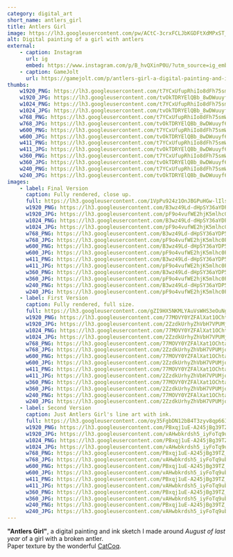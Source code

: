 ```yaml
---
category: digital_art
short_name: antlers_girl
title: Antlers Girl
image: https://lh3.googleusercontent.com/pw/ACtC-3crxFCLJbKGDFtXdMPxST_f5nYHDETl13dEwIxg90_lt8oJsbwtRWQphwnnA3mhRGX3q3rtNSkdkK3IrbYvrA5NAmkqlkzbZ2m902PkxJ7lgLIbLpBcYuzbSwHH2vLBrhGGv0oyGRBFVSahCAFEPTwB=w1200-h630-no?authuser=0
alt: Digital painting of a girl with antlers
external:
    - caption: Instagram
      url: ig
      embed: https://www.instagram.com/p/B_hvQXinP0U/?utm_source=ig_embed&amp;utm_campaign=loading
    - caption: GameJolt
      url: https://gamejolt.com/p/antlers-girl-a-digital-painting-and-ink-sketch-i-made-around-huipkhc8
thumbs:
    w1920_PNG: https://lh3.googleusercontent.com/t7YCxUfupRhiIo8dFh75smWG9hppPdMG9o02DgnFup2rF0VDq6QuMjAqWSNwJnGMiGMhN1ZVa9zc5xz1glU2enRFwsWK1hILMMDljXesEefUWMqMAE4Qj8PXP4NrXTH_FL7rdJOyBA=w2400
    w1920_JPG: https://lh3.googleusercontent.com/tvOkTDRYElQBb_8wDWuuyf6fzAgD7_UYHhEAQ8SNqLN6xRKG021BerLlLYkGaVBngKyyV79ZEji5wg0T4YPzc2T2NkzKUFyHA5A-dwdBJ6fMs9auBdxMe5ksu15ksDt0YxZloh4i8A=w2400
    w1024_PNG: https://lh3.googleusercontent.com/t7YCxUfupRhiIo8dFh75smWG9hppPdMG9o02DgnFup2rF0VDq6QuMjAqWSNwJnGMiGMhN1ZVa9zc5xz1glU2enRFwsWK1hILMMDljXesEefUWMqMAE4Qj8PXP4NrXTH_FL7rdJOyBA=w284
    w1024_JPG: https://lh3.googleusercontent.com/tvOkTDRYElQBb_8wDWuuyf6fzAgD7_UYHhEAQ8SNqLN6xRKG021BerLlLYkGaVBngKyyV79ZEji5wg0T4YPzc2T2NkzKUFyHA5A-dwdBJ6fMs9auBdxMe5ksu15ksDt0YxZloh4i8A=w284
    w768_PNG: https://lh3.googleusercontent.com/t7YCxUfupRhiIo8dFh75smWG9hppPdMG9o02DgnFup2rF0VDq6QuMjAqWSNwJnGMiGMhN1ZVa9zc5xz1glU2enRFwsWK1hILMMDljXesEefUWMqMAE4Qj8PXP4NrXTH_FL7rdJOyBA=w213
    w768_JPG: https://lh3.googleusercontent.com/tvOkTDRYElQBb_8wDWuuyf6fzAgD7_UYHhEAQ8SNqLN6xRKG021BerLlLYkGaVBngKyyV79ZEji5wg0T4YPzc2T2NkzKUFyHA5A-dwdBJ6fMs9auBdxMe5ksu15ksDt0YxZloh4i8A=w213
    w600_PNG: https://lh3.googleusercontent.com/t7YCxUfupRhiIo8dFh75smWG9hppPdMG9o02DgnFup2rF0VDq6QuMjAqWSNwJnGMiGMhN1ZVa9zc5xz1glU2enRFwsWK1hILMMDljXesEefUWMqMAE4Qj8PXP4NrXTH_FL7rdJOyBA=w166
    w600_JPG: https://lh3.googleusercontent.com/tvOkTDRYElQBb_8wDWuuyf6fzAgD7_UYHhEAQ8SNqLN6xRKG021BerLlLYkGaVBngKyyV79ZEji5wg0T4YPzc2T2NkzKUFyHA5A-dwdBJ6fMs9auBdxMe5ksu15ksDt0YxZloh4i8A=w166
    w411_PNG: https://lh3.googleusercontent.com/t7YCxUfupRhiIo8dFh75smWG9hppPdMG9o02DgnFup2rF0VDq6QuMjAqWSNwJnGMiGMhN1ZVa9zc5xz1glU2enRFwsWK1hILMMDljXesEefUWMqMAE4Qj8PXP4NrXTH_FL7rdJOyBA=w114
    w411_JPG: https://lh3.googleusercontent.com/tvOkTDRYElQBb_8wDWuuyf6fzAgD7_UYHhEAQ8SNqLN6xRKG021BerLlLYkGaVBngKyyV79ZEji5wg0T4YPzc2T2NkzKUFyHA5A-dwdBJ6fMs9auBdxMe5ksu15ksDt0YxZloh4i8A=w114
    w360_PNG: https://lh3.googleusercontent.com/t7YCxUfupRhiIo8dFh75smWG9hppPdMG9o02DgnFup2rF0VDq6QuMjAqWSNwJnGMiGMhN1ZVa9zc5xz1glU2enRFwsWK1hILMMDljXesEefUWMqMAE4Qj8PXP4NrXTH_FL7rdJOyBA=w100
    w360_JPG: https://lh3.googleusercontent.com/tvOkTDRYElQBb_8wDWuuyf6fzAgD7_UYHhEAQ8SNqLN6xRKG021BerLlLYkGaVBngKyyV79ZEji5wg0T4YPzc2T2NkzKUFyHA5A-dwdBJ6fMs9auBdxMe5ksu15ksDt0YxZloh4i8A=w100
    w240_PNG: https://lh3.googleusercontent.com/t7YCxUfupRhiIo8dFh75smWG9hppPdMG9o02DgnFup2rF0VDq6QuMjAqWSNwJnGMiGMhN1ZVa9zc5xz1glU2enRFwsWK1hILMMDljXesEefUWMqMAE4Qj8PXP4NrXTH_FL7rdJOyBA=w66
    w240_JPG: https://lh3.googleusercontent.com/tvOkTDRYElQBb_8wDWuuyf6fzAgD7_UYHhEAQ8SNqLN6xRKG021BerLlLYkGaVBngKyyV79ZEji5wg0T4YPzc2T2NkzKUFyHA5A-dwdBJ6fMs9auBdxMe5ksu15ksDt0YxZloh4i8A=w66
images:
    - label: Final Version
      caption: Fully rendered, close up.
      full: https://lh3.googleusercontent.com/1VpPu924z1OnJBGPuHGw-lIlsZQjY-dCHni1TgipzCcqAPGjNucjVapCAIcm03-Ne5qknJDtsOOh7MzMuWlpRU21n0C1uj6QHm9j-OATxLrDvuc3KC1_Jg_j9A-SOiZRfkggcyknQw=w2400
      w1920_PNG: https://lh3.googleusercontent.com/B3wz49Ld-dHpSY36aYDP5mAWLdIe17WSL6NqjJ2A9Kk2Iy0SwuzXHyAXf1YDACnVpXoDoYgAWsm3BGNmkIxeR3twCCuDOpkjp0xShBqSVmzarWVNfbsw1cbPONnJfaZd4GHh1DHUmA=w2400
      w1920_JPG: https://lh3.googleusercontent.com/pF9o4vufWE2hjK5mlhc0Pi8stlFP48xcugANRTWSx1xoe3dNHDsHJb0q7peiapF5XrEGP3Jp_-rPRP0tNnlsKrWuo4TJXtzi0qhi6R62-lH0P0xCt-KHX7MV5KISslxyBDe2wxptqw=w2400
      w1024_PNG: https://lh3.googleusercontent.com/B3wz49Ld-dHpSY36aYDP5mAWLdIe17WSL6NqjJ2A9Kk2Iy0SwuzXHyAXf1YDACnVpXoDoYgAWsm3BGNmkIxeR3twCCuDOpkjp0xShBqSVmzarWVNfbsw1cbPONnJfaZd4GHh1DHUmA=w711
      w1024_JPG: https://lh3.googleusercontent.com/pF9o4vufWE2hjK5mlhc0Pi8stlFP48xcugANRTWSx1xoe3dNHDsHJb0q7peiapF5XrEGP3Jp_-rPRP0tNnlsKrWuo4TJXtzi0qhi6R62-lH0P0xCt-KHX7MV5KISslxyBDe2wxptqw=w711
      w768_PNG: https://lh3.googleusercontent.com/B3wz49Ld-dHpSY36aYDP5mAWLdIe17WSL6NqjJ2A9Kk2Iy0SwuzXHyAXf1YDACnVpXoDoYgAWsm3BGNmkIxeR3twCCuDOpkjp0xShBqSVmzarWVNfbsw1cbPONnJfaZd4GHh1DHUmA=w533
      w768_JPG: https://lh3.googleusercontent.com/pF9o4vufWE2hjK5mlhc0Pi8stlFP48xcugANRTWSx1xoe3dNHDsHJb0q7peiapF5XrEGP3Jp_-rPRP0tNnlsKrWuo4TJXtzi0qhi6R62-lH0P0xCt-KHX7MV5KISslxyBDe2wxptqw=w533
      w600_PNG: https://lh3.googleusercontent.com/B3wz49Ld-dHpSY36aYDP5mAWLdIe17WSL6NqjJ2A9Kk2Iy0SwuzXHyAXf1YDACnVpXoDoYgAWsm3BGNmkIxeR3twCCuDOpkjp0xShBqSVmzarWVNfbsw1cbPONnJfaZd4GHh1DHUmA=w416
      w600_JPG: https://lh3.googleusercontent.com/pF9o4vufWE2hjK5mlhc0Pi8stlFP48xcugANRTWSx1xoe3dNHDsHJb0q7peiapF5XrEGP3Jp_-rPRP0tNnlsKrWuo4TJXtzi0qhi6R62-lH0P0xCt-KHX7MV5KISslxyBDe2wxptqw=w416
      w411_PNG: https://lh3.googleusercontent.com/B3wz49Ld-dHpSY36aYDP5mAWLdIe17WSL6NqjJ2A9Kk2Iy0SwuzXHyAXf1YDACnVpXoDoYgAWsm3BGNmkIxeR3twCCuDOpkjp0xShBqSVmzarWVNfbsw1cbPONnJfaZd4GHh1DHUmA=w285
      w411_JPG: https://lh3.googleusercontent.com/pF9o4vufWE2hjK5mlhc0Pi8stlFP48xcugANRTWSx1xoe3dNHDsHJb0q7peiapF5XrEGP3Jp_-rPRP0tNnlsKrWuo4TJXtzi0qhi6R62-lH0P0xCt-KHX7MV5KISslxyBDe2wxptqw=w285
      w360_PNG: https://lh3.googleusercontent.com/B3wz49Ld-dHpSY36aYDP5mAWLdIe17WSL6NqjJ2A9Kk2Iy0SwuzXHyAXf1YDACnVpXoDoYgAWsm3BGNmkIxeR3twCCuDOpkjp0xShBqSVmzarWVNfbsw1cbPONnJfaZd4GHh1DHUmA=w250
      w360_JPG: https://lh3.googleusercontent.com/pF9o4vufWE2hjK5mlhc0Pi8stlFP48xcugANRTWSx1xoe3dNHDsHJb0q7peiapF5XrEGP3Jp_-rPRP0tNnlsKrWuo4TJXtzi0qhi6R62-lH0P0xCt-KHX7MV5KISslxyBDe2wxptqw=w250
      w240_PNG: https://lh3.googleusercontent.com/B3wz49Ld-dHpSY36aYDP5mAWLdIe17WSL6NqjJ2A9Kk2Iy0SwuzXHyAXf1YDACnVpXoDoYgAWsm3BGNmkIxeR3twCCuDOpkjp0xShBqSVmzarWVNfbsw1cbPONnJfaZd4GHh1DHUmA=w166
      w240_JPG: https://lh3.googleusercontent.com/pF9o4vufWE2hjK5mlhc0Pi8stlFP48xcugANRTWSx1xoe3dNHDsHJb0q7peiapF5XrEGP3Jp_-rPRP0tNnlsKrWuo4TJXtzi0qhi6R62-lH0P0xCt-KHX7MV5KISslxyBDe2wxptqw=w166
    - label: First Version
      caption: Fully rendered, full size.
      full: https://lh3.googleusercontent.com/gZI9HX5NKMLYAuVsWHS3eOuNgfOutzaKEs7WWqAAcCub-4enx9HKwCrAlSgqv1OlXuRM6gRGHUzAKW0X7ZTJwJ_Hb8wnID6pBsW6wawpNSVcxupYqDvuGIeXOXHBMZqbBRGGJFAtAQ=w2400
      w1920_PNG: https://lh3.googleusercontent.com/77MOVY0YZFAlXat1OChtacF6QiHvcz0je9oSWVOBK6sRYRJVdK4r6zeiCH9i7jGTViciFbhIhDobWAX20zAFnK_yJkBbWUssqq8P5qmnYkdmGnx2LS_oyiYjv6g5Me4esPRSTKSHKg=w2400
      w1920_JPG: https://lh3.googleusercontent.com/2ZzdkUrhyZhVbH7VPUMjqCBZls4PucIXB1DuskshyNp1x770aoKs7ZBjYgOKRRb4x_rJGftWbdXqyj99Fe-8Ys0rscNx3AXWJ-kTRLgiDEegp3s0Ktiewox6hJMSI6gUpnQRY4EyeA=w2400
      w1024_PNG: https://lh3.googleusercontent.com/77MOVY0YZFAlXat1OChtacF6QiHvcz0je9oSWVOBK6sRYRJVdK4r6zeiCH9i7jGTViciFbhIhDobWAX20zAFnK_yJkBbWUssqq8P5qmnYkdmGnx2LS_oyiYjv6g5Me4esPRSTKSHKg=w711
      w1024_JPG: https://lh3.googleusercontent.com/2ZzdkUrhyZhVbH7VPUMjqCBZls4PucIXB1DuskshyNp1x770aoKs7ZBjYgOKRRb4x_rJGftWbdXqyj99Fe-8Ys0rscNx3AXWJ-kTRLgiDEegp3s0Ktiewox6hJMSI6gUpnQRY4EyeA=w711
      w768_PNG: https://lh3.googleusercontent.com/77MOVY0YZFAlXat1OChtacF6QiHvcz0je9oSWVOBK6sRYRJVdK4r6zeiCH9i7jGTViciFbhIhDobWAX20zAFnK_yJkBbWUssqq8P5qmnYkdmGnx2LS_oyiYjv6g5Me4esPRSTKSHKg=w533
      w768_JPG: https://lh3.googleusercontent.com/2ZzdkUrhyZhVbH7VPUMjqCBZls4PucIXB1DuskshyNp1x770aoKs7ZBjYgOKRRb4x_rJGftWbdXqyj99Fe-8Ys0rscNx3AXWJ-kTRLgiDEegp3s0Ktiewox6hJMSI6gUpnQRY4EyeA=w533
      w600_PNG: https://lh3.googleusercontent.com/77MOVY0YZFAlXat1OChtacF6QiHvcz0je9oSWVOBK6sRYRJVdK4r6zeiCH9i7jGTViciFbhIhDobWAX20zAFnK_yJkBbWUssqq8P5qmnYkdmGnx2LS_oyiYjv6g5Me4esPRSTKSHKg=w416
      w600_JPG: https://lh3.googleusercontent.com/2ZzdkUrhyZhVbH7VPUMjqCBZls4PucIXB1DuskshyNp1x770aoKs7ZBjYgOKRRb4x_rJGftWbdXqyj99Fe-8Ys0rscNx3AXWJ-kTRLgiDEegp3s0Ktiewox6hJMSI6gUpnQRY4EyeA=w416
      w411_PNG: https://lh3.googleusercontent.com/77MOVY0YZFAlXat1OChtacF6QiHvcz0je9oSWVOBK6sRYRJVdK4r6zeiCH9i7jGTViciFbhIhDobWAX20zAFnK_yJkBbWUssqq8P5qmnYkdmGnx2LS_oyiYjv6g5Me4esPRSTKSHKg=w285
      w411_JPG: https://lh3.googleusercontent.com/2ZzdkUrhyZhVbH7VPUMjqCBZls4PucIXB1DuskshyNp1x770aoKs7ZBjYgOKRRb4x_rJGftWbdXqyj99Fe-8Ys0rscNx3AXWJ-kTRLgiDEegp3s0Ktiewox6hJMSI6gUpnQRY4EyeA=w285
      w360_PNG: https://lh3.googleusercontent.com/77MOVY0YZFAlXat1OChtacF6QiHvcz0je9oSWVOBK6sRYRJVdK4r6zeiCH9i7jGTViciFbhIhDobWAX20zAFnK_yJkBbWUssqq8P5qmnYkdmGnx2LS_oyiYjv6g5Me4esPRSTKSHKg=w250
      w360_JPG: https://lh3.googleusercontent.com/2ZzdkUrhyZhVbH7VPUMjqCBZls4PucIXB1DuskshyNp1x770aoKs7ZBjYgOKRRb4x_rJGftWbdXqyj99Fe-8Ys0rscNx3AXWJ-kTRLgiDEegp3s0Ktiewox6hJMSI6gUpnQRY4EyeA=w250
      w240_PNG: https://lh3.googleusercontent.com/77MOVY0YZFAlXat1OChtacF6QiHvcz0je9oSWVOBK6sRYRJVdK4r6zeiCH9i7jGTViciFbhIhDobWAX20zAFnK_yJkBbWUssqq8P5qmnYkdmGnx2LS_oyiYjv6g5Me4esPRSTKSHKg=w166
      w240_JPG: https://lh3.googleusercontent.com/2ZzdkUrhyZhVbH7VPUMjqCBZls4PucIXB1DuskshyNp1x770aoKs7ZBjYgOKRRb4x_rJGftWbdXqyj99Fe-8Ys0rscNx3AXWJ-kTRLgiDEegp3s0Ktiewox6hJMSI6gUpnQRY4EyeA=w166
    - label: Second Version
      caption: Just Antlers Girl's line art with ink.
      full: https://lh3.googleusercontent.com/oy35FgbDN12bB4T3zyv8qp66INc6_QaOjc0-LSdP-qGa38p4XsJvejXUBc6q0BfM8ewXMnZu74DZvdH9uepZ8qWsoGtArGNiBgJc3i4ZthKZPek163wWBB6sbVxbPM0rAjuESMD3yQ=w2400
      w1920_PNG: https://lh3.googleusercontent.com/PBxqj1uE-A245jBg39TZ_73fpXPkUh3bJXa3aBOdj687lWZC4au34QU26VkS3kY1gIEE6fJb7a90p9yB12FJTCHJ4djEnqficPP4Kj2gAFg9po2GcnoHMyo1-J_4qy6EqQMZ6TMGZw=w2400
      w1920_JPG: https://lh3.googleusercontent.com/vAHwbkrdsh5_iyFoTq9ubYMEcEA5f7nUnNf3WQJ8kM8M-rlN2SRPs5EK8Luy-uXu0meftPf89gNElxAAhgzlq1Lh1k0o4IRRmO7FPO9bOpXQbdG4765vWlQ_s0NlnWJ_xweEffQ2fg=w2400
      w1024_PNG: https://lh3.googleusercontent.com/PBxqj1uE-A245jBg39TZ_73fpXPkUh3bJXa3aBOdj687lWZC4au34QU26VkS3kY1gIEE6fJb7a90p9yB12FJTCHJ4djEnqficPP4Kj2gAFg9po2GcnoHMyo1-J_4qy6EqQMZ6TMGZw=w711
      w1024_JPG: https://lh3.googleusercontent.com/vAHwbkrdsh5_iyFoTq9ubYMEcEA5f7nUnNf3WQJ8kM8M-rlN2SRPs5EK8Luy-uXu0meftPf89gNElxAAhgzlq1Lh1k0o4IRRmO7FPO9bOpXQbdG4765vWlQ_s0NlnWJ_xweEffQ2fg=w711
      w768_PNG: https://lh3.googleusercontent.com/PBxqj1uE-A245jBg39TZ_73fpXPkUh3bJXa3aBOdj687lWZC4au34QU26VkS3kY1gIEE6fJb7a90p9yB12FJTCHJ4djEnqficPP4Kj2gAFg9po2GcnoHMyo1-J_4qy6EqQMZ6TMGZw=w533
      w768_JPG: https://lh3.googleusercontent.com/vAHwbkrdsh5_iyFoTq9ubYMEcEA5f7nUnNf3WQJ8kM8M-rlN2SRPs5EK8Luy-uXu0meftPf89gNElxAAhgzlq1Lh1k0o4IRRmO7FPO9bOpXQbdG4765vWlQ_s0NlnWJ_xweEffQ2fg=w533
      w600_PNG: https://lh3.googleusercontent.com/PBxqj1uE-A245jBg39TZ_73fpXPkUh3bJXa3aBOdj687lWZC4au34QU26VkS3kY1gIEE6fJb7a90p9yB12FJTCHJ4djEnqficPP4Kj2gAFg9po2GcnoHMyo1-J_4qy6EqQMZ6TMGZw=w416
      w600_JPG: https://lh3.googleusercontent.com/vAHwbkrdsh5_iyFoTq9ubYMEcEA5f7nUnNf3WQJ8kM8M-rlN2SRPs5EK8Luy-uXu0meftPf89gNElxAAhgzlq1Lh1k0o4IRRmO7FPO9bOpXQbdG4765vWlQ_s0NlnWJ_xweEffQ2fg=w416
      w411_PNG: https://lh3.googleusercontent.com/PBxqj1uE-A245jBg39TZ_73fpXPkUh3bJXa3aBOdj687lWZC4au34QU26VkS3kY1gIEE6fJb7a90p9yB12FJTCHJ4djEnqficPP4Kj2gAFg9po2GcnoHMyo1-J_4qy6EqQMZ6TMGZw=w285
      w411_JPG: https://lh3.googleusercontent.com/vAHwbkrdsh5_iyFoTq9ubYMEcEA5f7nUnNf3WQJ8kM8M-rlN2SRPs5EK8Luy-uXu0meftPf89gNElxAAhgzlq1Lh1k0o4IRRmO7FPO9bOpXQbdG4765vWlQ_s0NlnWJ_xweEffQ2fg=w285
      w360_PNG: https://lh3.googleusercontent.com/PBxqj1uE-A245jBg39TZ_73fpXPkUh3bJXa3aBOdj687lWZC4au34QU26VkS3kY1gIEE6fJb7a90p9yB12FJTCHJ4djEnqficPP4Kj2gAFg9po2GcnoHMyo1-J_4qy6EqQMZ6TMGZw=w250
      w360_JPG: https://lh3.googleusercontent.com/vAHwbkrdsh5_iyFoTq9ubYMEcEA5f7nUnNf3WQJ8kM8M-rlN2SRPs5EK8Luy-uXu0meftPf89gNElxAAhgzlq1Lh1k0o4IRRmO7FPO9bOpXQbdG4765vWlQ_s0NlnWJ_xweEffQ2fg=w250
      w240_PNG: https://lh3.googleusercontent.com/PBxqj1uE-A245jBg39TZ_73fpXPkUh3bJXa3aBOdj687lWZC4au34QU26VkS3kY1gIEE6fJb7a90p9yB12FJTCHJ4djEnqficPP4Kj2gAFg9po2GcnoHMyo1-J_4qy6EqQMZ6TMGZw=w166
      w240_JPG: https://lh3.googleusercontent.com/vAHwbkrdsh5_iyFoTq9ubYMEcEA5f7nUnNf3WQJ8kM8M-rlN2SRPs5EK8Luy-uXu0meftPf89gNElxAAhgzlq1Lh1k0o4IRRmO7FPO9bOpXQbdG4765vWlQ_s0NlnWJ_xweEffQ2fg=w166
---
```


**"Antlers Girl"**, a digital painting and ink sketch I made around *August of last year* of a girl with a broken antler.  
Paper texture by the wonderful [CatCoq](https://www.instagram.com/catcoq/).
